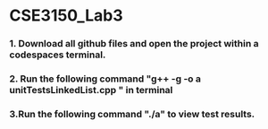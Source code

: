 # CSE3150_Lab3

### 1. Download all github files and open the project within a codespaces terminal.

### 2. Run the following command "g++ -g -o a unitTestsLinkedList.cpp " in terminal

### 3.Run the following command "./a" to view test results.
